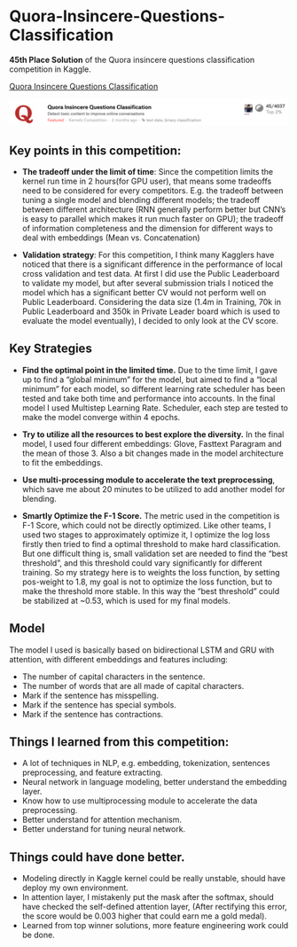 # Quora-Insincere-Questions-Classification
**45th Place Solution** of the Quora insincere questions classification competition in Kaggle.

[Quora Insincere Questions Classification](https://www.kaggle.com/c/quora-insincere-questions-classification)

![rank](img/rank.png)

<!--Finally this 2-month journey has finished, this is actually my first Kaggle competition I attend end to end. So excited to got the rank 45th and my first medal in Kaggle! 

I just try to write down all the timeline and procedures I followed in this journey, and organize all things I’ve learned from this competition.-->

## Key points in this competition:
 -  **The tradeoff  under the limit of time**: Since the competition limits the kernel run time in 2 hours(for GPU user), that means some tradeoffs need to be considered for every competitors. E.g. the tradeoff between tuning a single model and blending different models; the tradeoff between different architecture (RNN generally perform better but CNN’s is easy to parallel which makes it run much faster on GPU); the tradeoff of information completeness and the dimension for different ways to deal with embeddings (Mean vs. Concatenation)
 
 - **Validation strategy**: For this competition, I think many Kagglers have noticed that there is a significant difference in the performance of local cross validation and test data. At first I did use the Public Leaderboard to validate my model, but after several submission trials I noticed the model which has a significant better CV would not perform well on Public Leaderboard. Considering the data size (1.4m in Training, 70k in Public Leaderboard and 350k in Private Leader board which is used to evaluate the model eventually), I decided to only look at the CV score.

## Key Strategies
- **Find the optimal point in the limited time.** Due to the time limit, I gave up to find a “global minimum” for the model, but aimed to find a “local minimum” for each model, so different learning rate scheduler has been tested and take both time and performance into accounts. In the final model I used Multistep Learning Rate. Scheduler, each step are tested to make the model converge within 4 epochs.

- **Try to utilize all the resources to best explore the diversity.** In the final model, I used four different embeddings: Glove, Fasttext Paragram and the mean of those 3. Also a bit changes made in the model architecture to fit the embeddings.
- **Use multi-processing module to accelerate the text preprocessing**, which save me about 20 minutes to be utilized to add another model for blending.
- **Smartly Optimize the F-1 Score.** The metric used in the competition is F-1 Score, which could not be directly optimized. Like other teams, I used two stages to approximately optimize it, I optimize the log loss firstly then tried to find a optimal threshold to make hard classification. But one difficult thing is, small validation set are needed to find the “best threshold”, and this threshold could vary significantly for different training. So my strategy here is to weights the loss function, by setting pos-weight to 1.8, my goal is not to optimize the loss function, but to make the threshold more stable. In this way the “best threshold” could be stabilized at ~0.53, which is used for my final models.


## Model
The model I used is basically based on bidirectional LSTM and GRU with attention, with different embeddings and features including:

-  The number of capital characters in the sentence.
-  The number of words that are all made of capital characters.
-  Mark if the sentence has misspelling.
-  Mark if the sentence has special symbols.
-  Mark if the sentence has contractions.



## Things I learned from this competition:

* A lot of techniques in NLP, e.g. embedding, tokenization, sentences preprocessing, and feature extracting.
* Neural network in language modeling, better understand the embedding layer.
* Know how to use multiprocessing module to accelerate the data preprocessing.
* Better understand for attention mechanism.
* Better understand for tuning neural network.


## Things could have done better.

* Modeling directly in Kaggle kernel could be really unstable, should have deploy my own environment.
* In attention layer, I mistakenly put the mask after the softmax, should have checked the self-defined attention layer, (After rectifying this error, the score would be 0.003 higher that could earn me a gold medal).
* Learned from top winner solutions, more feature engineering work could be done.